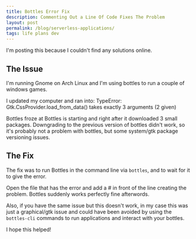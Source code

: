 ```yaml
---
title: Bottles Error Fix
description: Commenting Out a Line Of Code Fixes The Problem
layout: post
permalink: /blog/serverless-applications/
tags: life plans dev
---
```


I'm posting this because I couldn't find any solutions online.

## The Issue

I'm running Gnome on Arch Linux and I'm using bottles to run a couple of windows games.

I updated my computer and ran into: TypeError: Gtk.CssProvider.load_from_data() takes exactly 3 arguments (2 given)

Bottles froze at Bottles is starting and right after it downloaded 3 small packages. Downgrading to the previous version of bottles didn't work, so it's probably not a problem with bottles, but some system/gtk package versioning issues.

## The Fix

The fix was to run Bottles in the command line via ```bottles```, and to wait for it to give the error.

Open the file that has the error and add a # in front of the line creating the problem. Bottles suddenly works perfectly fine afterwords.

Also, if you have the same issue but this doesn't work, in my case this was just a graphical/gtk issue and could have been avoided by using the ```bottles-cli``` commands to run applications and interact with your bottles.

I hope this helped! 